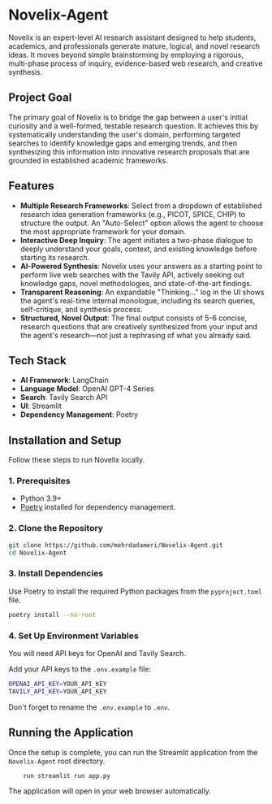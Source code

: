 # Novelix-Agent
Novelix is an expert-level AI research assistant designed to help students, academics, and professionals generate mature, logical, and novel research ideas. It moves beyond simple brainstorming by employing a rigorous, multi-phase process of inquiry, evidence-based web research, and creative synthesis.

## Project Goal

The primary goal of Novelix is to bridge the gap between a user's initial curiosity and a well-formed, testable research question. It achieves this by systematically understanding the user's domain, performing targeted searches to identify knowledge gaps and emerging trends, and then synthesizing this information into innovative research proposals that are grounded in established academic frameworks.

## Features

- **Multiple Research Frameworks**: Select from a dropdown of established research idea generation frameworks (e.g., PICOT, SPICE, CHIP) to structure the output. An "Auto-Select" option allows the agent to choose the most appropriate framework for your domain.
- **Interactive Deep Inquiry**: The agent initiates a two-phase dialogue to deeply understand your goals, context, and existing knowledge before starting its research.
- **AI-Powered Synthesis**: Novelix uses your answers as a starting point to perform live web searches with the Tavily API, actively seeking out knowledge gaps, novel methodologies, and state-of-the-art findings.
- **Transparent Reasoning**: An expandable "Thinking..." log in the UI shows the agent's real-time internal monologue, including its search queries, self-critique, and synthesis process.
- **Structured, Novel Output**: The final output consists of 5-6 concise, research questions that are creatively synthesized from your input and the agent's research—not just a rephrasing of what you already said.

## Tech Stack

- **AI Framework**: LangChain
- **Language Model**: OpenAI GPT-4 Series
- **Search**: Tavily Search API
- **UI**: Streamlit
- **Dependency Management**: Poetry

## Installation and Setup

Follow these steps to run Novelix locally.

### 1. Prerequisites

- Python 3.9+ 
- [Poetry](https://python-poetry.org/docs/#installation) installed for dependency management.

### 2. Clone the Repository

```bash
git clone https://github.com/mehrdadameri/Novelix-Agent.git
cd Novelix-Agent
```

### 3. Install Dependencies

Use Poetry to install the required Python packages from the `pyproject.toml` file.

```bash
poetry install --no-root
```

### 4. Set Up Environment Variables

You will need API keys for OpenAI and Tavily Search.

Add your API keys to the `.env.example` file:

```bash
OPENAI_API_KEY=YOUR_API_KEY
TAVILY_API_KEY=YOUR_API_KEY
```

Don't forget to rename the `.env.example` to `.env`.

## Running the Application

Once the setup is complete, you can run the Streamlit application from the `Novelix-Agent` root directory.

```bash
    run streamlit run app.py
```
The application will open in your web browser automatically.
